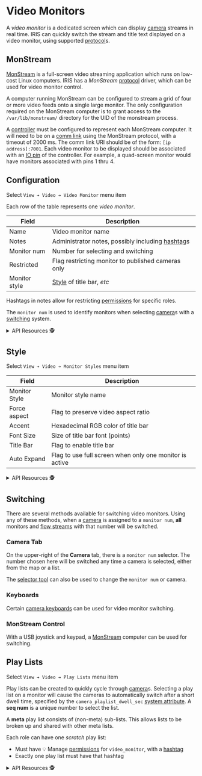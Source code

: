 # Video Monitors

A _video monitor_ is a dedicated screen which can display [camera] streams in
real time.  IRIS can quickly switch the stream and title text displayed on a
video monitor, using supported [protocol]s.

## MonStream

[MonStream] is a full-screen video streaming application which runs on low-cost
Linux computers.  IRIS has a _MonStream_ [protocol] driver, which can be used
for video monitor control.

A computer running MonStream can be configured to stream a grid of four or more
video feeds onto a single large monitor.  The only configuration required on the
MonStream computer is to grant access to the `/var/lib/monstream/` directory for
the UID of the monstream process.

A [controller] must be configured to represent each MonStream computer.  It will
need to be on a [comm link] using the MonStream protocol, with a timeout of 2000
ms.  The comm link URI should be of the form: `[ip address]:7001`.  Each video
monitor to be displayed should be associated with an [IO pin] of the controller.
For example, a quad-screen monitor would have monitors associated with pins 1
thru 4.

## Configuration

Select `View ➔ Video ➔ Video Monitor` menu item

Each row of the table represents one _video monitor_.

Field         | Description
--------------|---------------------------------------------------
Name          | Video monitor name
Notes         | Administrator notes, possibly including [hashtag]s
Monitor num   | Number for selecting and switching
Restricted    | Flag restricting monitor to published cameras only
Monitor style | [Style](#style) of title bar, _etc_

Hashtags in notes allow for restricting [permissions] for specific roles.

The `monitor num` is used to identify monitors when selecting [camera]s with
a [switching](#switching) system.

<details>
<summary>API Resources 🕵️ </summary>

* `iris/api/video_monitor` (primary)
* `iris/api/video_monitor/{name}`

| Access       | Primary              | Secondary                  |
|--------------|----------------------|----------------------------|
| 👁️  View      | name                 |                            |
| 👉 Operate   |                      | camera                     |
| 💡 Manage    | notes                | restricted, monitor\_style, device\_request † |
| 🔧 Configure | mon\_num, controller | pin                        |

† _Write only_

</details>

## Style

Select `View ➔ Video ➔ Monitor Styles` menu item

Field         | Description
--------------|---------------------------------------------------
Monitor Style | Monitor style name
Force aspect  | Flag to preserve video aspect ratio
Accent        | Hexadecimal RGB color of title bar
Font Size     | Size of title bar font (points)
Title Bar     | Flag to enable title bar
Auto Expand   | Flag to use full screen when only one monitor is active

<details>
<summary>API Resources 🕵️ </summary>

* `iris/api/monitor_style` (primary)
* `iris/api/monitor_style/{name}`

| Access       | Primary | Secondary |
|--------------|---------|-----------|
| 👁️  View      | name    |           |
| 🔧 Configure |         | force\_aspect, accent, font\_sz, title\_bar, auto\_expand, hgap, vgap |

</details>

## Switching

There are several methods available for switching video monitors.  Using any of
these methods, when a [camera] is assigned to a `monitor num`, **all** monitors
and [flow streams] with that number will be switched.

### Camera Tab

On the upper-right of the **Camera** tab, there is a `monitor num` selector.
The number chosen here will be switched any time a camera is selected, either
from the map or a list.

The [selector tool] can also be used to change the `monitor num` or camera.

### Keyboards

Certain [camera keyboards] can be used for video monitor switching.

### MonStream Control

With a USB joystick and keypad, a [MonStream](#monstream) computer can be used
for switching.

## Play Lists

Select `View ➔ Video ➔ Play Lists` menu item

Play lists can be created to quickly cycle through [camera]s.  Selecting a
play list on a monitor will cause the cameras to automatically switch after
a short dwell time, specified by the `camera_playlist_dwell_sec`
[system attribute].  A **seq num** is a unique number to select the list.

A **meta** play list consists of (non-meta) sub-lists.  This allows lists to
be broken up and shared with other meta lists.

Each role can have one _scratch_ play list:
* Must have 💡 Manage [permissions] for `video_monitor`, with a [hashtag]
* Exactly one play list must have that hashtag

<details>
<summary>API Resources 🕵️ </summary>

* `iris/api/play_list` (primary)
* `iris/api/play_list/{name}`

| Access       | Primary         | Secondary |
|--------------|-----------------|-----------|
| 👁️  View      | name            |           |
| 💡 Manage    |                 | entries   |
| 🔧 Configure | seq\_num, notes | meta      |

</details>


[camera]: cameras.html
[camera keyboards]: cameras.html#camera-keyboards
[comm link]: comm_links.html
[controller]: controllers.html
[flow streams]: flow_streams.html
[hashtag]: hashtags.html
[IO pin]: controllers.html#io-pins
[MonStream]: https://github.com/mnit-rtmc/monstream
[permissions]: permissions.html
[protocol]: protocols.html
[selector tool]: cameras.html#selector-tool
[system attribute]: system_attributes.html
